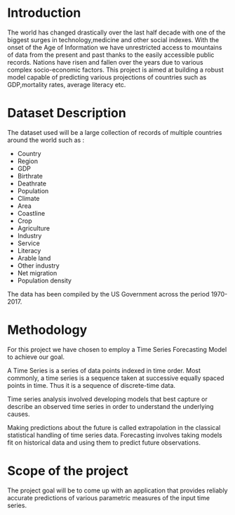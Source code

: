 # Introduction

The world has changed drastically over the last half decade with one of the
biggest surges in technology,medicine and other social indexes. With the onset
of the Age of Information we have unrestricted access to mountains of data
from the present and past thanks to the easily accessible public records.
Nations have risen and fallen over the years due to various complex
socio-economic factors. This project is aimed at building a robust model
capable of predicting various projections of countries such as GDP,mortality rates,
average literacy etc.

# Dataset Description

The dataset used will be a large collection of records of multiple countries around
the world such as :

* Country
* Region
* GDP
* Birthrate
* Deathrate
* Population
* Climate
* Area
* Coastline
* Crop
* Agriculture
* Industry
* Service
* Literacy
* Arable land
* Other industry
* Net migration
* Population density

The data has been compiled by the US Government across the period 1970-2017.

# Methodology
For this project we have chosen to employ a Time Series Forecasting Model to
achieve our goal.

A Time Series is a series of data points indexed in time order. Most commonly, a
time series is a sequence taken at successive equally spaced points in time. Thus
it is a sequence of discrete-time data.

Time series analysis involved developing models that best capture or describe an
observed time series in order to understand the underlying causes.

Making predictions about the future is called extrapolation in the classical
statistical handling of time series data. Forecasting involves taking models fit on
historical data and using them to predict future observations.

# Scope of the project
The project goal will be to come up with an application that provides reliably accurate
predictions of various parametric measures of the input time series.

